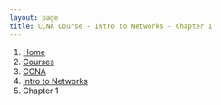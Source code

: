 ```yaml
---
layout: page
title: CCNA Course - Intro to Networks - Chapter 1
---
```

<nav aria-label="breadcrumb">
  <ol class="breadcrumb">
    <li class="breadcrumb-item"><a href="../../../../">Home</a></li>
    <li class="breadcrumb-item"><a href="../../../">Courses</a></li>
    <li class="breadcrumb-item"><a href="../../">CCNA</a></li>
    <li class="breadcrumb-item"><a href="../">Intro to Networks</a></li>
    <li class="breadcrumb-item active" aria-current="page">Chapter 1</li>
  </ol>
</nav>

